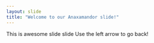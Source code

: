```yaml
---
layout: slide
title: "Welcome to our Anaxamandor slide!"
---
```

This is awesome slide slide
Use the left arrow to go back!
